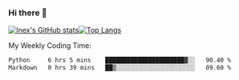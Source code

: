 ### Hi there 👋
[![lnex's GitHub stats](https://github-readme-stats.vercel.app/api?username=lnexenl&count_private=true&show_icons=true)](https://github.com/anuraghazra/github-readme-stats)[![Top Langs](https://github-readme-stats.vercel.app/api/top-langs/?username=lnexenl&layout=compact&langs_count=8&exclude_repo=32-bit-MIPS-CPU)](https://github.com/anuraghazra/github-readme-stats)

My Weekly Coding Time:
<!--START_SECTION:waka-->

```txt
Python     6 hrs 5 mins    ██████████████████████▓░░   90.40 %
Markdown   0 hrs 39 mins   ██▒░░░░░░░░░░░░░░░░░░░░░░   09.60 %
```

<!--END_SECTION:waka-->
